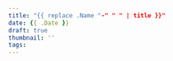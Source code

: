 ```yaml
---
title: "{{ replace .Name "-" " " | title }}"
date: {{ .Date }}
draft: true
thumbnail: ''
tags:
---
```

